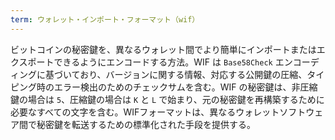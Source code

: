 ```yaml
---
term: ウォレット・インポート・フォーマット（wif）
---
```

ビットコインの秘密鍵を、異なるウォレット間でより簡単にインポートまたはエクスポートできるようにエンコードする方法。WIF は `Base58Check` エンコーディングに基づいており、バージョンに関する情報、対応する公開鍵の圧縮、タイピング時のエラー検出のためのチェックサムを含む。WIF の秘密鍵は、非圧縮鍵の場合は `5`、圧縮鍵の場合は `K` と `L` で始まり、元の秘密鍵を再構築するために必要なすべての文字を含む。WIFフォーマットは、異なるウォレットソフトウェア間で秘密鍵を転送するための標準化された手段を提供する。